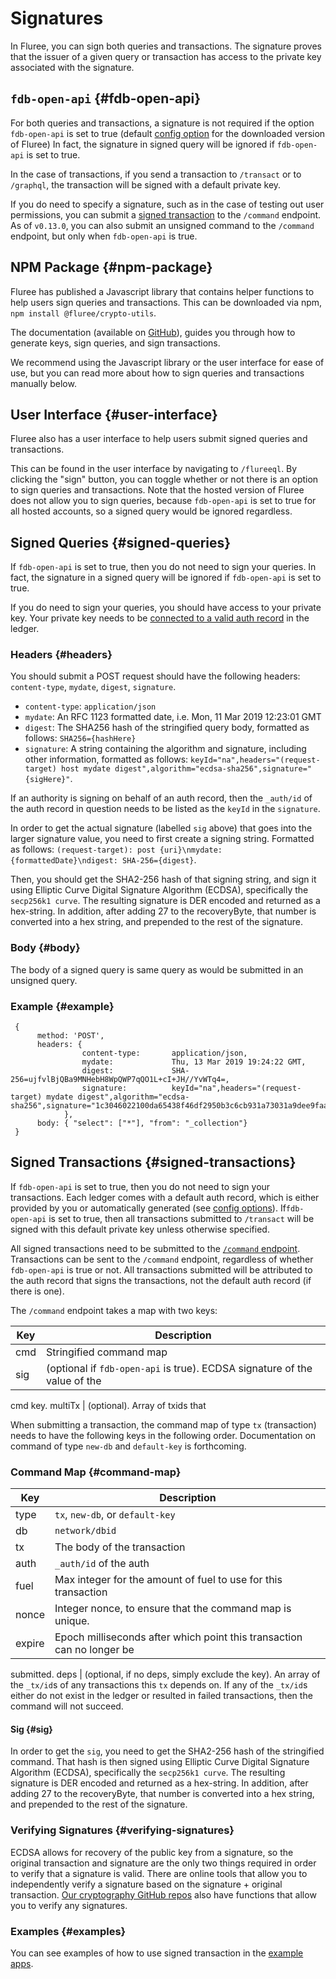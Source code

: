 # Signatures

In Fluree, you can sign both queries and transactions. The signature proves that
 the issuer of a given query or transaction has access to the private key
  associated with the signature.

## `fdb-open-api` {#fdb-open-api}

For both queries and transactions, a signature is not required if the option
 `fdb-open-api` is set to true (default
 [config option](/docs/getting-started/fluree-anywhere#config-options) for the
  downloaded version of Fluree)
 In fact, the signature in signed query will be ignored if `fdb-open-api` is set
  to true.

In the case of transactions, if you send a transaction to `/transact` or to
 `/graphql`, the transaction will be signed with a default private key.

If you do need to specify a signature, such as in the case of testing out user
 permissions, you can submit a [signed transaction](#signed-transactions) to the
  `/command` endpoint. As of `v0.13.0`, you can also submit an unsigned command
   to the `/command` endpoint, but only when `fdb-open-api` is true.

## NPM Package {#npm-package}

Fluree has published a Javascript library that contains helper functions to help
users sign queries and transactions. This can be downloaded via npm,
`npm install @fluree/crypto-utils`.

The documentation (available on [GitHub](https://github.com/fluree/crypto-utils)),
guides you through how to generate keys, sign queries, and sign transactions.

We recommend using the Javascript library or the user interface for ease of use,
 but you can read more about how to sign queries and transactions manually below.

## User Interface {#user-interface}

Fluree also has a user interface to help users submit signed queries and transactions.

This can be found in the user interface by navigating to `/flureeql`. By
clicking the "sign" button, you can toggle whether or not there is an option to
sign queries and transactions. Note that the hosted version of Fluree does not
allow you to sign queries, because `fdb-open-api` is set to true for all hosted
accounts, so a signed query would be ignored regardless.

## Signed Queries {#signed-queries}

If `fdb-open-api` is set to true, then you do not need to sign your queries. In
fact, the signature in a signed query will be ignored if `fdb-open-api` is set
to true.

If you do need to sign your queries, you should have access to your private key.
Your private key needs to be
[connected to a valid auth record](/guides/identity/auth-records) in the ledger.

### Headers {#headers}

You should submit a POST request should have the following headers:
`content-type`, `mydate`, `digest`, `signature`.

- `content-type`: `application/json`
- `mydate`: An RFC 1123 formatted date, i.e. Mon, 11 Mar 2019 12:23:01 GMT
- `digest`: The SHA256 hash of the stringified query body, formatted as follows:
  `SHA256={hashHere}`
- `signature`: A string containing the algorithm and signature, including other
  information, formatted as follows: `keyId="na",headers="(request-target) host
  mydate digest",algorithm="ecdsa-sha256",signature="{sigHere}"`.

If an authority is signing on behalf of an auth record, then the `_auth/id` of
the auth record in question needs to be listed as the `keyId` in the `signature`.

In order to get the actual signature (labelled `sig` above) that goes into the
larger signature value, you need to first create a signing string. Formatted as
follows: `(request-target): post {uri}\nmydate: {formattedDate}\ndigest:
SHA-256={digest}`.

Then, you should get the SHA2-256 hash of that signing string, and sign it using
Elliptic Curve Digital Signature Algorithm (ECDSA), specifically the
`secp256k1 curve`. The resulting signature is DER encoded and returned as a
hex-string. In addition, after adding 27 to the recoveryByte, that number is
converted into a hex string, and prepended to the rest of the signature.

### Body {#body}

The body of a signed query is same query as would be submitted in an unsigned
query.

### Example {#example}

```http
 {
      method: 'POST',
      headers: {
                content-type:       application/json,
                mydate:             Thu, 13 Mar 2019 19:24:22 GMT,
                digest:             SHA-256=ujfvlBjQBa9MNHebH8WpQWP7qQO1L+cI+JH//YvWTq4=,
                signature:          keyId="na",headers="(request-target) mydate digest",algorithm="ecdsa-sha256",signature="1c3046022100da65438f46df2950b3c6cb931a73031a9dee9faaf1ea8d8dd1d83d5ac026635f022100aabe5483c7bd10c3a468fe720d0fbec256fa3e904e16ff9f330ef13f7921700b"
            },
      body: { "select": ["*"], "from": "_collection"}
 }
```

## Signed Transactions {#signed-transactions}

If `fdb-open-api` is set to true, then you do not need to sign your transactions.
Each ledger comes with a default auth record, which is either provided by you
or automatically generated (see [config options](/docs/getting-started/fluree-anywhere#config-options)).
If`fdb-open-api` is set to true, then all transactions submitted to `/transact`
will be signed with this default private key unless otherwise specified.

All signed transactions need to be submitted to the
[`/command` endpoint](/api/downloaded-endpoints/downloaded-examples#-command).
Transactions can be sent to the `/command` endpoint, regardless of whether
`fdb-open-api` is true or not. All transactions submitted will be attributed to
the auth record that signs the transactions, not the default auth record
(if there is one).

The `/command` endpoint takes a map with two keys:

Key | Description
--- | ---
cmd | Stringified command map
sig | (optional if `fdb-open-api` is true). ECDSA signature of the value of the
cmd key.
multiTx | (optional). Array of txids that

When submitting a transaction, the command map of type `tx` (transaction) needs
to have the following keys in the following order. Documentation on command of
type `new-db` and `default-key` is forthcoming.

### Command Map {#command-map}

Key | Description
--- | ---
type | `tx`, `new-db`, or `default-key`
db | `network/dbid`
tx | The body of the transaction
auth | `_auth/id` of the auth
fuel | Max integer for the amount of fuel to use for this transaction
nonce | Integer nonce, to ensure that the command map is unique.
expire | Epoch milliseconds after which point this transaction can no longer be
submitted.
deps | (optional, if no deps, simply exclude the key). An array of the `_tx/id`s
of any transactions this `tx` depends on. If any of the `_tx/id`s either do not
exist in the ledger or resulted in failed transactions, then the command will
not succeed.

#### Sig {#sig}

In order to get the `sig`, you need to get the SHA2-256 hash of the stringified
command. That hash is then signed using Elliptic Curve Digital Signature
Algorithm (ECDSA), specifically the `secp256k1 curve`. The resulting signature
is DER encoded and returned as a hex-string. In addition, after adding 27 to the
recoveryByte, that number is converted into a hex string, and prepended to the
rest of the signature.

### Verifying Signatures {#verifying-signatures}

ECDSA allows for recovery of the public key from a signature, so the original
transaction and signature are the only two things required in order to verify
that a signature is valid. There are online tools that allow you to
independently verify a signature based on the signature + original transaction.
[Our cryptography GitHub repos](/tools/other/tools#js-cryptography) also have
functions that allow you to verify any signatures.

### Examples {#examples}

You can see examples of how to use signed transaction in the [example apps](/guides/examples/hub).
